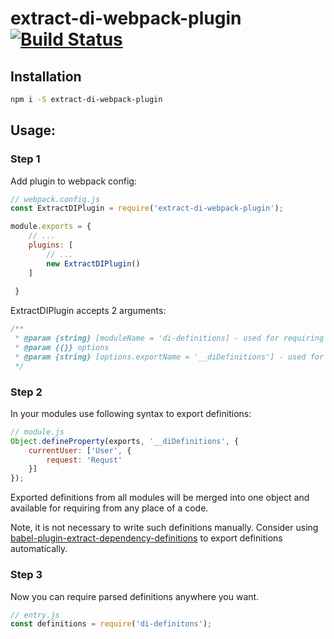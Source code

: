 # extract-di-webpack-plugin [![Build Status](https://travis-ci.org/jakwuh/extract-di-webpack-plugin.svg?branch=master)](https://travis-ci.org/jakwuh/extract-di-webpack-plugin)

## Installation

```bash
npm i -S extract-di-webpack-plugin
```

## Usage:

### Step 1

Add plugin to webpack config:
```js
// webpack.config.js
const ExtractDIPlugin = require('extract-di-webpack-plugin');

module.exports = {
    // ...
    plugins: [
        // ...
        new ExtractDIPlugin()
    ]
    
 }

```

ExtractDIPlugin accepts 2 arguments:

```js
/**
 * @param {string} [moduleName = 'di-definitions] - used for requiring definitions in your code
 * @param {{}} options
 * @param {string} [options.exportName = '__diDefinitions'] - used for parsing definitions from your modules
 */
```

### Step 2

In your modules use following syntax to export definitions:

```js
// module.js
Object.defineProperty(exports, '__diDefinitions', {
    currentUser: ['User', {
        request: 'Requst'
    }]
});
```

Exported definitions from all modules will be merged into one object and available for requiring from any place of a code.

Note, it is not necessary to write such definitions manually. Consider using [babel-plugin-extract-dependency-definitions](https://github.com/jakwuh/babel-plugin-extract-dependency-definitions) to export definitions automatically.

### Step 3

Now you can require parsed definitions anywhere you want. 

```js
// entry.js
const definitions = require('di-definitons');
```
